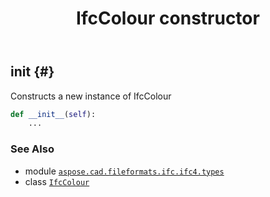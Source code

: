 ﻿---
title: IfcColour constructor
second_title: Aspose.CAD for Python via .NET API References
description: 
type: docs
weight: 10
url: /python-net/aspose.cad.fileformats.ifc.ifc4.types/ifccolour/__init__/
is_root: false
---

## __init__ {#}

Constructs a new instance of IfcColour



```python
def __init__(self):
    ...
```





### See Also
* module [`aspose.cad.fileformats.ifc.ifc4.types`](../../)
* class [`IfcColour`](/cad/python-net/aspose.cad.fileformats.ifc.ifc4.types/ifccolour)
